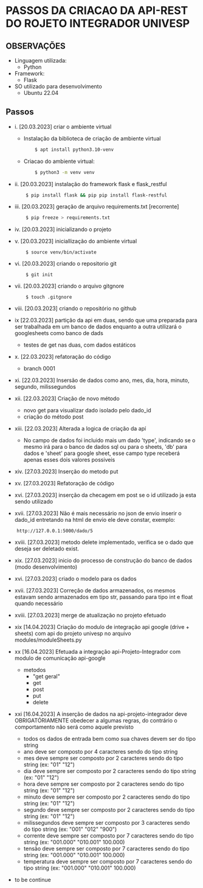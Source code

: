# PASSOS DA CRIACAO DA API-REST DO ROJETO INTEGRADOR UNIVESP

## OBSERVAÇÕES 
+ Linguagem utilizada:
  + Python
+ Framework:
  + Flask
+ SO utilizado para desenvolvimento 
  + Ubuntu 22.04

## Passos 

+ i.    [20.03.2023] criar o ambiente virtual    
  + Instalação da biblioteca de criação de ambiente virtual 
    ~~~bash
        $ apt install python3.10-venv
    ~~~
  + Criacao do ambiente virtual:
    ~~~bash
        $ python3 -m venv venv
    ~~~
+ ii.   [20.03.2023] instalação do framework flask e flask_restful 
    ~~~bash
        $ pip install flask && pip pip install flask-restful
    ~~~
+ iii.  [20.03.2023] geração de arquivo requirements.txt [recorrente]
    ~~~bash
        $ pip freeze > requirements.txt
    ~~~
+ iv.   [20.03.2023] inicializando o projeto
+ v.    [20.03.2023] iniciallização do ambiente virtual
    ~~~
        $ source venv/bin/activate
    ~~~
+ vi.   [20.03.2023] criando o repositorio git 
    ~~~
        $ git init 
    ~~~
+ vii.  [20.03.2023] criando o arquivo gitgnore
    ~~~
        $ touch .gitgnore 
    ~~~
+ viii. [20.03.2023] criando o repositório no github
  
+ ix    [22.03.2023] partição da api em duas, sendo que uma preparada para ser trabalhada em um banco de dados enquanto a outra utilizará o googlesheets como banco de dads 
  + testes de get nas duas, com dados estáticos 

+ x.    [22.03.2023] refatoração do código 
  + branch 0001

+ xi.   [22.03.2023] Insersão de dados como ano, mes, dia, hora, minuto, segundo, milissegundos

+ xii.  [22.03.2023] Criação de novo método 
  + novo get para visualizar dado isolado pelo dado_id
  + criação do método post 

+ xiii. [22.03.2023] Alterada a logica de criação da apí
  + No campo de dados foi incluido mais um dado  'type', indicando se o mesmo irá para o banco de dados sql ou para o sheets, 'db' para dados e 'sheet' para google sheet, esse campo type receberá apenas esses dois valores possiveis 

+ xiv.  [27.03.2023] Inserção do metodo put
  
+ xv.   [27.03.2023] Refatoração de código 

+ xvi.   [27.03.2023] inserção da checagem em post se o id utilizado ja esta sendo utilizado

+ xvii.  [27.03.2023] Não é mais necessário no json de envio inserir o dado_id entretando na html de envio ele deve constar, exemplo:
~~~
    http://127.0.0.1:5000/dado/5
~~~
  
+ xviii. [27.03.2023] metodo delete implementado, verifica se o dado que deseja ser deletado exist.

+ xix.   [27.03.2023] inicio do processo de construção do banco de dados (modo desenvolvimento)

+ xvi.   [27.03.2023] criado o modelo para os dados 

+ xvii.  [27.03.2023] Correção de dados armazenados, os mesmos estavam sendo armazenados em tipo str, passando para tipo int e float quando necessário

+ xviii. [27.03.2023] merge de atualização no projeto efetuado 

+ xix    [14.04.2023] Criação do modulo de integração api google (drive + sheets) com api do projeto univesp no arquivo modules/moduleSheets.py

+ xx     [16.04.2023] Efetuada a integração api-Projeto-Integrador com modulo de comunicação api-google
  + metodos
    + "get geral"
    + get
    + post
    + put
    + delete

+ xxi    [16.04.2023] A inserção de dados na api-projeto-integrador deve OBRIGATÓRIAMENTE obedecer a algumas regras, do contrário o comportamento não será como aquele previsto 
  + todos os dados de entrada bem como sua chaves devem ser do tipo string 
  + ano deve ser composto por 4 caracteres sendo do tipo string
  + mes deve sempre ser composto por 2 caracteres sendo do tipo string (ex: "01" "12")
  + dia deve sempre ser composto por 2 caracteres sendo do tipo string (ex: "01" "12")
  + hora deve sempre ser composto por 2 caracteres sendo do tipo string (ex: "01" "12")
  + minuto deve sempre ser composto por 2 caracteres sendo do tipo string (ex: "01" "12")
  + segundo deve sempre ser composto por 2 caracteres sendo do tipo string (ex: "01" "12")
  + milissegundos deve sempre ser composto por 3 caracteres sendo do tipo string (ex: "001" "012" "900")
  + corrente deve sempre ser composto por 7 caracteres sendo do tipo string (ex: "001.000" "010.001" 100.000)
  + tensão deve sempre ser composto por 7 caracteres sendo do tipo string (ex: "001.000" "010.001" 100.000)
  + temperatura deve sempre ser composto por 7 caracteres sendo do tipo string (ex: "001.000" "010.001" 100.000)


- to be continue

